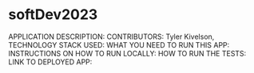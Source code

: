 # softDev2023
APPLICATION DESCRIPTION:
CONTRIBUTORS: Tyler Kivelson, 
TECHNOLOGY STACK USED:
WHAT YOU NEED TO RUN THIS APP:
INSTRUCTIONS ON HOW TO RUN LOCALLY:
HOW TO RUN THE TESTS:
LINK TO DEPLOYED APP:
